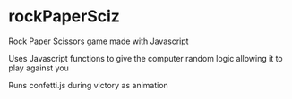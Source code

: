 # rockPaperSciz
Rock Paper Scissors game made with Javascript 


Uses Javascript functions to give the computer random logic allowing it to play against you

Runs confetti.js during victory as animation
